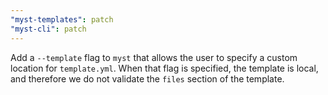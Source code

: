 ```yaml
---
"myst-templates": patch
"myst-cli": patch
---
```


Add a `--template` flag to `myst` that allows the user to specify a custom location for `template.yml`. When that flag is specified, the template is local, and therefore we do not validate the `files` section of the template.

